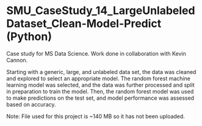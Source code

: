 # SMU_CaseStudy_14_LargeUnlabeledDataset_Clean-Model-Predict (Python)

Case study for MS Data Science. Work done in collaboration with Kevin Cannon.

Starting with a generic, large, and unlabeled data set, the data was cleaned and explored to select an appropriate model. The random forest machine learning model was selected, and the data was further processed and split in preparation to train the model. Then, the random forest model was used to make predictions on the test set, and model performance was assessed based on accuracy.

Note: File used for this project is ~140 MB so it has not been uploaded.
